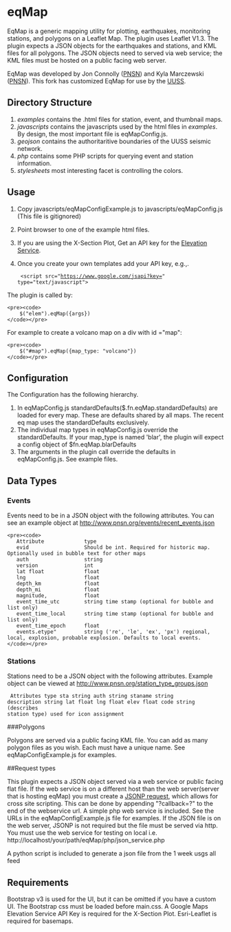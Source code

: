 # eqMap

EqMap is a generic mapping utility for plotting, earthquakes, monitoring stations,  and polygons on a Leaflet Map. The plugin uses Leaflet V1.3. The plugin expects a JSON objects for the earthquakes and stations, and KML files for all polygons. The JSON objects need to served via web service; the KML files must be hosted on a public facing web server. 

EqMap was developed by Jon Connolly ([PNSN](https://pnsn.org)) and Kyla Marczewski ([PNSN](https://pnsn.org)).  This fork has customized EqMap for use by the [UUSS](https://quake.utah.edu/).

## Directory Structure

1. _examples_ contains the .html files for station, event, and thumbnail maps.
2. _javascripts_ contains the javascripts used by the html files in _examples_.  By design, the most important file is eqMapConfig.js.
3. _geojson_ contains the authoritaritive boundaries of the UUSS seismic network.
4. _php_ contains some PHP scripts for querying event and station information.
5. _stylesheets_ most interesting facet is controlling the colors.

## Usage 
1. Copy javascripts/eqMapConfigExample.js to javascripts/eqMapConfig.js (This file is gitignored)
2. Point browser to one of the example html files.
3. If you are using the X-Section Plot, Get an API key for the [Elevation Service](https://developers.google.com/maps/documentation/javascript/elevation).
4. Once you create your own templates add your API key, e.g.,.

    <code> &lt;script src="https://www.google.com/jsapi?key=" type="text/javascript"&gt; </script></code>

The plugin is called by:

    <pre><code>
        $("elem").eqMap({args})
    </code></pre>

For example to create a volcano map on a div with id ="map":

    <pre><code>
        $("#map").eqMap({map_type: "volcano"})
    </code></pre>

## Configuration

The Configuration has the following hierarchy.

1. In eqMapConfig.js standardDefaults($.fn.eqMap.standardDefaults) are loaded for every map. These are defaults shared by all maps. The recent eq map uses the standardDefaults exclusively.
2. The individual map types in eqMapConfig.js override the standardDefaults. If your map\_type is named 'blar', the plugin will expect a config object of $fn.eqMap.blarDefaults
3. The arguments in the plugin call override the defaults in eqMapConfig.js. See example files.


## Data Types
### Events

Events need to be in a JSON object with the following attributes. You can see an example object at <http://www.pnsn.org/events/recent_events.json>

    <pre><code>
       Attribute             type
       evid                  Should be int. Required for historic map. Optionally used in bubble text for other maps
       auth                  string
       version               int 
       lat float             float
       lng                   float
       depth_km              float
       depth_mi              float
       magnitude,            float
       event_time_utc        string time stamp (optional for bubble and list only)
       event_time_local      string time stamp (optional for bubble and list only)
       event_time_epoch      float
       events.etype"         string ('re', 'le', 'ex', 'px') regional, local, explosion, probable explosion. Defaults to local events.
    </code></pre>

### Stations

Stations need to be a JSON object with the following attributes. Example object can be viewed at <http://www.pnsn.org/station_type_groups.json>
    <pre><code>
       Attributes            type
       sta                   string
       auth                  string
       staname               string 
       description           string
       lat                   float
       lng                   float
       elev                  float
       code                  string (describes station type) used for icon assignment
    </code></pre>

###Polygons

Polygons are served via a public facing KML file. You can add as many polygon files as you wish. Each must have a unique name. See eqMapConfigExample.js for examples.

##Request types

This plugin expects a JSON object served via a web service or public facing flat file. If the web service is on a different host than the web server(server that is hosting eqMap) you must create a [JSONP request](http://en.wikipedia.org/wiki/JSONP), which allows for cross site scripting. This can be done by appending "?callback=?" to the end of the webservice url. A simple php web service is included. See the  URLs in the eqMapConfigExample.js file for examples. If the JSON file is on the web server, JSONP is not required but the file must be served via http. You must use the web service for testing on local i.e. http://localhost/your/path/eqMap/php/json\_service.php

A python script is included to generate a json file from the 1 week usgs all feed


## Requirements
Bootstrap v3 is used for the UI, but it can be omitted if you have a custom UI. The Bootstrap css must be loaded before main.css. A Google Maps Elevation Service API Key is required for the X-Section Plot. Esri-Leaflet is required for basemaps.

